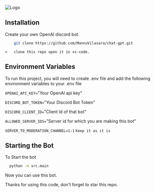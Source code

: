
![Logo](https://i.insider.com/62b4cfc19f5e550019aa685b?width=1136&format=jpeg)


## Installation

Create your own OpenAI discord bot.


```bash
    git clone https://github.com/MannuVilasara/chat-gpt.git
```
    >   clone this repo open it in vs-code.
## Environment Variables

To run this project, you will need to create .env file and add the following environment variables to your .env file

`OPENAI_API_KEY=`"Your OpenAI api key"

`DISCORD_BOT_TOKEN=`"Your Discord Bot Token"

`DISCORD_CLIENT_ID=`"Client Id of that bot"

`ALLOWED_SERVER_IDS=`"Server id for which you are making this bot"

`SERVER_TO_MODERATION_CHANNEL=1:1`    `Keep it as it is`




## Starting the Bot

To Start the bot

```bash
  python -m src.main
```

Now you can use this bot.


 Thanks for using this code, don't forget to star this repo.
